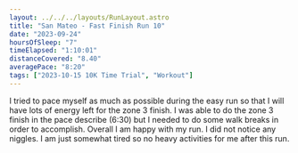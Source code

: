 ```yaml
---
layout: ../../../layouts/RunLayout.astro
title: "San Mateo - Fast Finish Run 10"
date: "2023-09-24"
hoursOfSleep: "7"
timeElapsed: "1:10:01"
distanceCovered: "8.40"
averagePace: "8:20"
tags: ["2023-10-15 10K Time Trial", "Workout"]
---
```


I tried to pace myself as much as possible during the easy run so that I will have lots of energy left for the zone 3 finish. I was able to do the zone 3 finish in the pace describe (6:30) but I needed to do some walk breaks in order to accomplish. Overall I am happy with my run. I did not notice any niggles. I am just somewhat tired so no heavy activities for me after this run.
